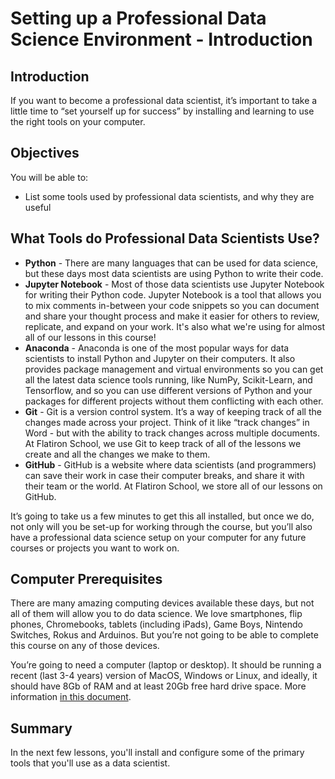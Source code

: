 # Setting up a Professional Data Science Environment - Introduction

## Introduction

If you want to become a professional data scientist, it’s important to take a little time to “set yourself up for success” by installing and learning to use the right tools on your computer. 

## Objectives

You will be able to:

 - List some tools used by professional data scientists, and why they are useful

## What Tools do Professional Data Scientists Use?

- **Python** - There are many languages that can be used for data science, but these days most data scientists are using Python to write their code.
- **Jupyter Notebook** - Most of those data scientists use Jupyter Notebook for writing their Python code. Jupyter Notebook is a tool that allows you to mix comments in-between your code snippets so you can document and share your thought process and make it easier for others to review, replicate, and expand on your work. It's also what we're using for almost all of our lessons in this course!
- **Anaconda** - Anaconda is one of the most popular ways for data scientists to install Python and Jupyter on their computers. It also provides package management and virtual environments so you can get all the latest data science tools running, like NumPy, Scikit-Learn, and Tensorflow, and so you can use different versions of Python and your packages for different projects without them conflicting with each other.
- **Git** - Git is a version control system. It’s a way of keeping track of all the changes made across your project. Think of it like “track changes” in Word - but with the ability to track changes across multiple documents. At Flatiron School, we use Git to keep track of all of the lessons we create and all the changes we make to them.
- **GitHub** - GitHub is a website where data scientists (and programmers) can save their work in case their computer breaks, and share it with their team or the world. At Flatiron School, we store all of our lessons on GitHub.

It’s going to take us a few minutes to get this all installed, but once we do, not only will you be set-up for working through the course, but you’ll also have a professional data science setup on your computer for any future courses or projects you want to work on.

## Computer Prerequisites

There are many amazing computing devices available these days, but not all of them will allow you to do data science. We love smartphones, flip phones, Chromebooks, tablets (including iPads), Game Boys, Nintendo Switches, Rokus and Arduinos. But you’re not going to be able to complete this course on any of those devices.

You’re going to need a computer (laptop or desktop). It should be running a recent (last 3-4 years) version of MacOS, Windows or Linux, and ideally, it should have 8Gb of RAM and at least 20Gb free hard drive space. More information <a href="https://learning.flatironschool.com/courses/153/files/32789/download?wrap=1" target="_blank">in this document</a>.

## Summary

In the next few lessons, you'll install and configure some of the primary tools that you'll use as a data scientist.
